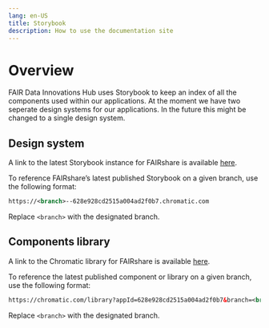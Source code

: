 ```yaml
---
lang: en-US
title: Storybook
description: How to use the documentation site
---
```


# Overview

FAIR Data Innovations Hub uses Storybook to keep an index of all the components used within our applications. At the moment we have two seperate design systems for our applications. In the future this might be changed to a single design system.

## Design system

A link to the latest Storybook instance for FAIRshare is available [here](https://main--628e928cd2515a004ad2f0b7.chromatic.com).

To reference FAIRshare’s latest published Storybook on a given branch, use the following format:

```xml
https://<branch>--628e928cd2515a004ad2f0b7.chromatic.com
```

Replace `<branch>` with the designated branch.

## Components library

A link to the Chromatic library for FAIRshare is available [here](https://chromatic.com/library?appId=628e928cd2515a004ad2f0b7&branch=main).

To reference the latest published component or library on a given branch, use the following format:

```xml
https://chromatic.com/library?appId=628e928cd2515a004ad2f0b7&branch=<branch>
```

Replace `<branch>` with the designated branch.
